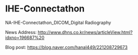# IHE-Connectathon
NA-IHE-Connectathon_DICOM_Digital Radiography

News Address: http://www.dhns.co.kr/news/articleView.html?idxno=196687%20

Blog post: https://blog.naver.com/hanal449/221208729673
